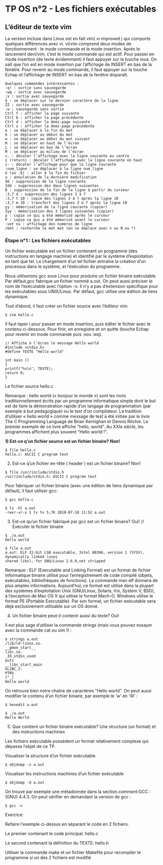 # TP OS n°2 - Les fichiers exécutables

## L’éditeur de texte vim

La version incluse dans Linux est en fait vim( vi improved ) qui comporte quelques différences avec vi. vi/vim comprend deux modes de fonctionnement : le mode commande et le mode insertion.
Après le lancement devi/vim, c’est le mode commande qui est actif. Pour passer en mode insertion (de texte évidemment) il faut appuyer sur la touche ioua. On sait que l’on est en mode insertion par l’affichage de INSERT en bas de la fenêtre. Pour revenir au mode commande, il faut appuyer sur la touche Echap et l’affichage de INSERT en bas de la fenêtre disparaît.
```
Quelques commandes intéressantes :
:q! : sortie sans sauvegarde
:wq : sortie avec sauvegarde
:x : sortie avec sauvegarde
$ : se déplacer sur le dernier caractère de la ligne
ZZ : sortie avec sauvegarde
:w : sauvegarde sans sortie
Ctrl f : afficher la page suivante
Ctrl b : afficher la page précédente
Ctrl d : afficher la demi-page suivante
Ctrl u : afficher la demi-page précédente
e : se déplacer à la fin du mot
b : se déplacer au début du mot
w : se déplacer au début du mot suivant
H : se déplacer en haut de l’écran
L : se déplacer en bas de l’écran
M : se déplacer au milieu de l’écran
z. : décaler l’affichage avec la ligne courante au centre
z (return) : décaler l’affichage avec la ligne courante en haut
z- : décaler l’affichage pour que la ligne courante
:num_ligne : se déplacer à la ligne num_ligne
G (ou :$) : aller à la fin du fichier
u : annulation de la dernière modification
dd : suppression de la ligne courante
2dd : suppression des deux lignes suivantes
D : suppression de la fin de la ligne à partir du curseur
:3,7 d : suppression des lignes 3 à 7
:3,7 t 10 : copie des lignes 3 à 7 après la ligne 10
:3,7 m 10 : transfert des lignes 3 à 7 après la ligne 10
yy : mémorisation de la ligne courante (copier)
3yy : mémorisation des 3 lignes suivantes (copier)
p : copie ce qui a été mémorisé après le curseur
P : copie ce qui a été mémorisé avant le curseur
:set nu : affichage des numéros de ligne
/mot : recherche le mot mot (on se déplace avec n ou N ou *)
```

### Étape n°1 : Les fichiers exécutables

Un fichier exécutable est un fichier contenant un programme (des instructions en langage machine) et identifié par le système d’exploitation en tant que tel. Le chargement d’un tel fichier entraîne la création d’un processus dans le système, et l’exécution du programme.

Nous utiliserons gcc sous Linux pour produire un fichier binaire exécutable. Par défaut,gcc fabrique un fichier nommé a.out. On peut aussi préciser le nom de l’exécutable avec l’option -o. Il n’y a pas d’extension spécifique pour les exécutables sous UNIX/Linux. Par défaut, gcc utilise une édition de liens dynamique.

Tout d’abord, il faut créer un fichier source avec l’éditeur vim:
```
$ vim hello.c
```
Il faut taper i pour passer en mode insertion, puis éditer le fichier avec le contenu ci-dessous. Pour finir, on enregistre et on quitte (touche Echap pour revenir en mode commande puis :xou :wq).
```
// Affiche à l’écran le message Hello world
#include <stdio.h>
#define TEXTE "Hello world"

int main ()
{
printf("%s\n", TEXTE);
return 0;
}

```
Le fichier source hello.c

Remarque : hello world (« bonjour le monde ») sont les mots traditionnellement écrits par un programme informatique simple dont le but est de faire la démonstration rapide d’un langage de programmation (par exemple à but pédagogique) ou le test d’un compilateur. La tradition d’utiliser « hello world » comme message de test a été initiée par le livre The C Programming Language de Brian Kernighan et Dennis Ritchie. Le premier exemple de ce livre affiche "hello, world". Au XXIe siècle, les programmes affichent plus souvent "Hello world !".

**1) Est-ce q’un fichier source est un fichier binaire? Non!**

```
$ file hello.c
hello.c: ASCII C program text
```

2) Est-ce q’un fichier en-tête ( header ) est un fichier binaire? Non!

```
$ file /usr/include/stdio.h
/usr/include/stdio.h: ASCII C program text
```

Pour fabriquer un fichier binaire (avec une édition de liens dynamique par défaut), il faut utiliser gcc:
```
$ gcc hello.c
 
$ ls -hl a.out
-rwxr-xr-x 1 tv tv 5,7K 2010-07-18 11:52 a.out
```


3) Est-ce qu’un fichier fabriqué par gcc est un fichier binaire? Oui!
// Exécuter le fichier binaire
```
$ ./a.out
Hello world
 
$ file a.out
a.out: ELF 32-bit LSB executable, Intel 80386, version 1 (SYSV), dynamically linked (uses
shared libs), for GNU/Linux 2.6.9,not stripped
```

Remarque : ELF (Executable and Linking Format) est un format de fichier informatique binaire utilisé pour l’enregistrement de code compilé (objets, exécutables, bibliothèques de fonctions). La commande man elf donnera de plus amples informations. Aujourd’hui, ce format est utilisé dans la plupart des systèmes d’exploitation Unix (GNU/Linux, Solaris, Irix, System V, BSD), à l’exception de Mac OS X qui utilise le format Mach-O. Windows utilise le format PE (Portable Executable). Par son format, un fichier exécutable sera déjà exclusivement utilisable sur un OS donné.


4) Un fichier binaire peut-il contenir aussi du texte? Oui!

Il est plus sage d’utiliser la commande strings (mais vous pouvez essayer avec la commande cat ou vim !) :
```
$ strings a.out
/lib/ld-linux.so.
__gmon_start__
libc.so.
_IO_stdin_used
puts
__libc_start_main
GLIBC_2.
PTRh
[^_]
Hello world
```

On retrouve bien notre chaîne de caractères "Hello world". On peut aussi modifier le contenu d’un fichier
binaire, par exemple le ’w’ en ’W’ :
```
$ hexedit a.out

$ ./a.out
Hello World
```

5) Que contient un fichier binaire exécutable? Une structure (un format) et des instructions
machines

Les fichiers exécutable possèdent un format relativement complexe qui dépasse l’objet de ce TP.

Visualiser la structure d’un fichier exécutable
```
$ objdump -s a.out
```

Visualiser les instructions machines d’un fichier exécutable
```
$ objdump -d a.out
```

On trouve par exemple une métadonnée dans la section.comment:GCC : (GNU) 4.4.3. On peut vérifier en demandant la version de gcc :

```
$ gcc -v
```
Exercice:

Refaire l'exemple ci-dessus en séparant le code en 2 fichiers.

Le premier contenant le code principal: hello.c

Le second contenant la définition du TEXTE: hello.h

Utiliser la commande make et un fichier Makefile pour recompiler le programme si un des 2 fichiers est modifié
